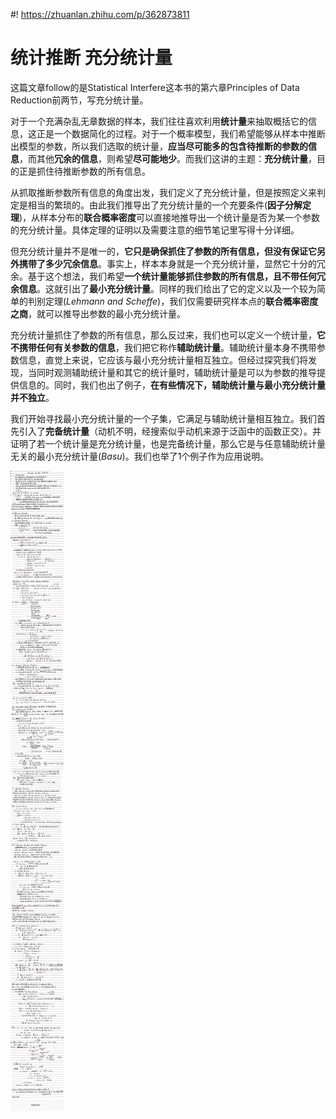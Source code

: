 #! https://zhuanlan.zhihu.com/p/362873811
# 统计推断 充分统计量

这篇文章follow的是Statistical Interfere这本书的第六章Principles of Data Reduction前两节，写充分统计量。

对于一个充满杂乱无章数据的样本，我们往往喜欢利用**统计量**来抽取概括它的信息，这正是一个数据简化的过程。对于一个概率模型，我们希望能够从样本中推断出模型的参数，所以我们选取的统计量，**应当尽可能多的包含待推断的参数的信息**，而其他**冗余的信息**，则希望**尽可能地少**。而我们这讲的主题：**充分统计量**，目的正是抓住待推断参数的所有信息。

从抓取推断参数所有信息的角度出发，我们定义了充分统计量，但是按照定义来判定是相当的繁琐的。由此我们推导出了充分统计量的一个充要条件(**因子分解定理**)，从样本分布的**联合概率密度**可以直接地推导出一个统计量是否为某一个参数的充分统计量。具体定理的证明以及需要注意的细节笔记里写得十分详细。

但充分统计量并不是唯一的，**它只是确保抓住了参数的所有信息，但没有保证它另外携带了多少冗余信息**。事实上，样本本身就是一个充分统计量，显然它十分的冗余。基于这个想法，我们希望**一个统计量能够抓住参数的所有信息，且不带任何冗余信息**。这就引出了**最小充分统计量**。同样的我们给出了它的定义以及一个较为简单的判别定理($Lehmann\  and \ Scheffe$)，我们仅需要研究样本点的**联合概率密度之商**，就可以推导出参数的最小充分统计量。

充分统计量抓住了参数的所有信息，那么反过来，我们也可以定义一个统计量，**它不携带任何有关参数的信息**，我们把它称作**辅助统计量**。辅助统计量本身不携带参数信息，直觉上来说，它应该与最小充分统计量相互独立。但经过探究我们将发现，当同时观测辅助统计量和其它的统计量时，辅助统计量是可以为参数的推导提供信息的。同时，我们也出了例子，**在有些情况下，辅助统计量与最小充分统计量并不独立**。

我们开始寻找最小充分统计量的一个子集，它满足与辅助统计量相互独立。我们首先引入了**完备统计量**（动机不明，经搜索似乎动机来源于泛函中的函数正交）。并证明了若一个统计量是充分统计量，也是完备统计量，那么它是与任意辅助统计量无关的最小充分统计量($Basu$)。我们也举了1个例子作为应用说明。

![笔记](figures/SS.png)
